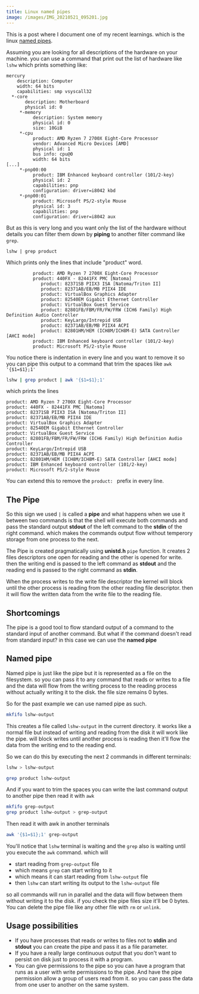 ```yaml
---
title: Linux named pipes
image: /images/IMG_20210521_095201.jpg
---
```


This is a post where I document one of my recent learnings. which is the linux [named pipes](https://en.wikipedia.org/wiki/Named_pipe).

Assuming you are looking for all descriptions of the hardware on your machine. you can use a command that print out the list of hardware like `lshw` which prints something like:

```
mercury
    description: Computer
    width: 64 bits
    capabilities: smp vsyscall32
  *-core
       description: Motherboard
       physical id: 0
     *-memory
          description: System memory
          physical id: 0
          size: 10GiB
     *-cpu
          product: AMD Ryzen 7 2700X Eight-Core Processor
          vendor: Advanced Micro Devices [AMD]
          physical id: 1
          bus info: cpu@0
          width: 64 bits
[...]
     *-pnp00:00
          product: IBM Enhanced keyboard controller (101/2-key)
          physical id: 2
          capabilities: pnp
          configuration: driver=i8042 kbd
     *-pnp00:01
          product: Microsoft PS/2-style Mouse
          physical id: 3
          capabilities: pnp
          configuration: driver=i8042 aux

```

But as this is very long and you want only the list of the hardware without details you can filter them down by **piping** to another filter command like `grep`.

```shell
lshw | grep product
```

Which prints only the lines that include "product" word.

```
          product: AMD Ryzen 7 2700X Eight-Core Processor
          product: 440FX - 82441FX PMC [Natoma]
             product: 82371SB PIIX3 ISA [Natoma/Triton II]
             product: 82371AB/EB/MB PIIX4 IDE
             product: VirtualBox Graphics Adapter
             product: 82540EM Gigabit Ethernet Controller
             product: VirtualBox Guest Service
             product: 82801FB/FBM/FR/FW/FRW (ICH6 Family) High Definition Audio Controller
             product: KeyLargo/Intrepid USB
             product: 82371AB/EB/MB PIIX4 ACPI
             product: 82801HM/HEM (ICH8M/ICH8M-E) SATA Controller [AHCI mode]
          product: IBM Enhanced keyboard controller (101/2-key)
          product: Microsoft PS/2-style Mouse
```

You notice there is indentation in every line and you want to remove it so you can pipe this output to a command that trim the spaces like `awk '{$1=$1};1'`

```bash
lshw | grep product | awk '{$1=$1};1'
```

which prints the lines

```
product: AMD Ryzen 7 2700X Eight-Core Processor
product: 440FX - 82441FX PMC [Natoma]
product: 82371SB PIIX3 ISA [Natoma/Triton II]
product: 82371AB/EB/MB PIIX4 IDE
product: VirtualBox Graphics Adapter
product: 82540EM Gigabit Ethernet Controller
product: VirtualBox Guest Service
product: 82801FB/FBM/FR/FW/FRW (ICH6 Family) High Definition Audio Controller
product: KeyLargo/Intrepid USB
product: 82371AB/EB/MB PIIX4 ACPI
product: 82801HM/HEM (ICH8M/ICH8M-E) SATA Controller [AHCI mode]
product: IBM Enhanced keyboard controller (101/2-key)
product: Microsoft PS/2-style Mouse
```

You can extend this to remove the `product: ` prefix in every line.

## The Pipe

So this sign we used `|` is called a **pipe** and what happens when we use it between two commands is that the shell will execute both commands and pass the standard output **stdout** of the left command to the **stdin** of the right command. which makes the commands output flow without temperory storage from one process to the next.

The Pipe is created pragmatically using **unistd.h** `pipe` function. It creates 2 files descriptors one open for reading and the other is opened for write. then the writing end is passed to the left command as **stdout** and the reading end is passed to the right command as **stdin**.

When the process writes to the write file descriptor the kernel will block until the other process is reading from the other reading file descriptor. then it will flow the written data from the write file to the reading file.


## Shortcomings

The pipe is a good tool to flow standard output of a command to the standard input of another command. But what if the command doesn't read from standard input? in this case we can use the **named pipe**

## Named pipe

Named pipe is just like the pipe but it is represented as a file on the filesystem. so you can pass it to any command that reads or writes to a file and the data will flow from the writing process to the reading process without actually writing it to the disk. the file size remains 0 bytes.

So for the past example we can use named pipe as such.

```bash
mkfifo lshw-output
```

This creates a file called `lshw-output` in the current directory. it works like a normal file but instead of writing and reading from the disk it will work like the pipe. will block writes until another process is reading then it'll flow the data from the writing end to the reading end.

So we can do this by executing the next 2 commands in different terminals:

```bash
lshw > lshw-output
```

```bash
grep product lshw-output
```

And if you want to trim the spaces you can write the last command output to another pipe then read it with `awk`

```bash
mkfifo grep-output
grep product lshw-output > grep-output
```

Then read it with awk in another terminals

```bash
awk '{$1=$1};1' grep-output
```

You'll notice that `lshw` terminal is waiting and the `grep` also is waiting until you execute the `awk` command. which will

* start reading from `grep-output` file
* which means `grep` can start writing to it
* which means it can start reading from `lshw-output` file
* then `lshw` can start writing its output to the `lshw-output` file

so all commands will run in parallel and the data will flow between them without writing it to the disk. if you check the pipe files size it'll be 0 bytes. You can delete the pipe file like any other file with `rm` or `unlink`.

## Usage possibilities

* If you have processes that reads or writes to files not to **stdin** and **stdout** you can create the pipe and pass it as a file parameter.
* If you have a really large continuous output that you don't want to persist on disk just to process it with a program.
* You can give permissions to the pipe so you can have a program that runs as a user with write permissions to the pipe. And have the pipe permission allow a group of users read from it. so you can pass the data from one user to another on the same system.

